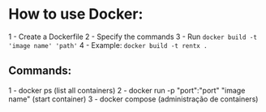# How to use Docker:

1 - Create a Dockerfile
2 - Specify the commands
3 - Run ``docker build -t 'image name' 'path'``
4 - Example: ``docker build -t rentx .``

## Commands:

1 - docker ps (list all containers)
2 - docker run -p "port":"port" "image name" (start container)
3 - docker compose (administração de containers)